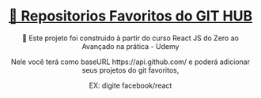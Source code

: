 <h1 align="center">
    <a href="https://pt-br.reactjs.org/">🔗 Repositorios Favoritos do GIT HUB</a>
</h1>
<p align="center">🚀 Este projeto foi construido à partir do curso React JS do Zero ao Avançado na prática - Udemy</p>

<p align="center">Nele você terá como baseURL https://api.github.com/ e poderá adicionar seus projetos do git favoritos,</p>
<p align="center">EX: digite facebook/react</p>

